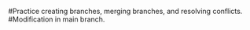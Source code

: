#Practice creating branches, merging branches, and resolving conflicts.
#Modification in main branch.

